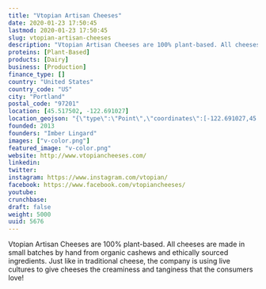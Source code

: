 ```yaml
---
title: "Vtopian Artisan Cheeses"
date: 2020-01-23 17:50:45
lastmod: 2020-01-23 17:50:45
slug: vtopian-artisan-cheeses
description: "Vtopian Artisan Cheeses are 100% plant-based. All cheeses are made in small batches by hand from organic cashews and ethically sourced ingredients. Just like in traditional cheese, the company is using live cultures to give cheeses the creaminess and tanginess that the consumers love!"
proteins: [Plant-Based]
products: [Dairy]
business: [Production]
finance_type: []
country: "United States"
country_code: "US"
city: "Portland"
postal_code: "97201"
location: [45.517502, -122.691027]
location_geojson: "{\"type\":\"Point\",\"coordinates\":[-122.691027,45.517502]}"
founded: 2013
founders: "Imber Lingard"
images: ["v-color.png"]
featured_image: "v-color.png"
website: http://www.vtopiancheeses.com/
linkedin: 
twitter: 
instagram: https://www.instagram.com/vtopian/
facebook: https://www.facebook.com/vtopiancheeses/
youtube: 
crunchbase: 
draft: false
weight: 5000
uuid: 5676
---
```

Vtopian Artisan Cheeses are 100% plant-based. All cheeses are made in small batches by hand from organic cashews and ethically sourced ingredients. Just like in traditional cheese, the company is using live cultures to give cheeses the creaminess and tanginess that the consumers love!
